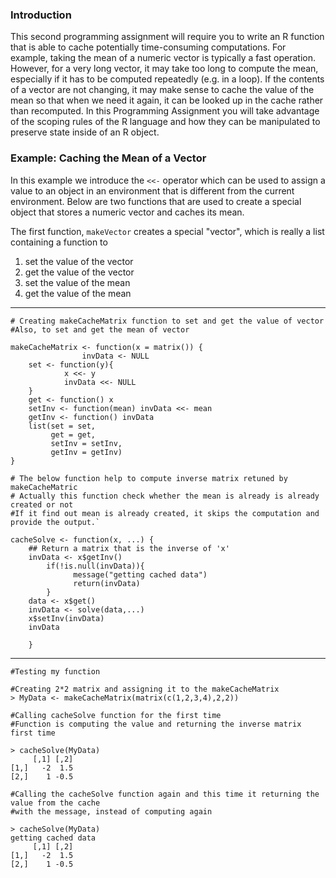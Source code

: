 ### Introduction

This second programming assignment will require you to write an R
function that is able to cache potentially time-consuming computations.
For example, taking the mean of a numeric vector is typically a fast
operation. However, for a very long vector, it may take too long to
compute the mean, especially if it has to be computed repeatedly (e.g.
in a loop). If the contents of a vector are not changing, it may make
sense to cache the value of the mean so that when we need it again, it
can be looked up in the cache rather than recomputed. In this
Programming Assignment you will take advantage of the scoping rules of
the R language and how they can be manipulated to preserve state inside
of an R object.

### Example: Caching the Mean of a Vector

In this example we introduce the `<<-` operator which can be used to
assign a value to an object in an environment that is different from the
current environment. Below are two functions that are used to create a
special object that stores a numeric vector and caches its mean.

The first function, `makeVector` creates a special "vector", which is
really a list containing a function to

1.  set the value of the vector
2.  get the value of the vector
3.  set the value of the mean
4.  get the value of the mean

___________________________________________________________________________
    # Creating makeCacheMatrix function to set and get the value of vector
    #Also, to set and get the mean of vector

    makeCacheMatrix <- function(x = matrix()) {
                    invData <- NULL
        set <- function(y){
                x <<- y
                invData <<- NULL
        }
        get <- function() x
        setInv <- function(mean) invData <<- mean
        getInv <- function() invData
        list(set = set,
             get = get,
             setInv = setInv, 
             getInv = getInv)
    }
    
    # The below function help to compute inverse matrix retuned by makeCacheMatric
    # Actually this function check whether the mean is already is already created or not
    #If it find out mean is already created, it skips the computation and provide the output.`

    cacheSolve <- function(x, ...) {
        ## Return a matrix that is the inverse of 'x'
        invData <- x$getInv()
            if(!is.null(invData)){
                  message("getting cached data")
                  return(invData)
            }
        data <- x$get()
        invData <- solve(data,...)
        x$setInv(invData)
        invData     
        
        }
---------------------------------------------------------------------------------------------

    #Testing my function

    #Creating 2*2 matrix and assigning it to the makeCacheMatrix
    > MyData <- makeCacheMatrix(matrix(c(1,2,3,4),2,2))

    #Calling cacheSolve function for the first time
    #Function is computing the value and returning the inverse matrix first time

    > cacheSolve(MyData)
         [,1] [,2]
    [1,]   -2  1.5
    [2,]    1 -0.5

    #Calling the cacheSolve function again and this time it returning the value from the cache
    #with the message, instead of computing again

    > cacheSolve(MyData)
    getting cached data
         [,1] [,2]
    [1,]   -2  1.5
    [2,]    1 -0.5

